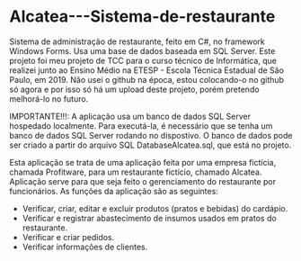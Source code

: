 # Alcatea---Sistema-de-restaurante
Sistema de administração de restaurante, feito em C#, no framework Windows Forms. Usa uma base de dados baseada em SQL Server. Este projeto foi meu projeto de TCC para o curso técnico de Informática, que realizei junto ao Ensino Médio na ETESP - Escola Técnica Estadual de São Paulo, em 2019. Não usei o github na época, estou colocando-o no github só agora e por isso só há um upload deste projeto, porém pretendo melhorá-lo no futuro.

IMPORTANTE!!!: A aplicação usa um banco de dados SQL Server hospedado localmente. Para executá-la, é necessário que se tenha um banco de dados SQL Server rodando no dispostivo. O banco de dados pode ser criado a partir do arquivo SQL DatabaseAlcatea.sql, que está no projeto.

Esta aplicação se trata de uma aplicação feita por uma empresa fictícia, chamada Profitware, para um restaurante fictício, chamado Alcatea. Aplicação serve para que seja feito o gerenciamento do restaurante por funcionários. As funções da aplicação são as seguintes:
- Verificar, criar, editar e excluir produtos (pratos e bebidas) do cardápio.
- Verificar e registrar abastecimento de insumos usados em pratos do restaurante.
- Verificar e criar pedidos.
- Verificar informações de clientes.
